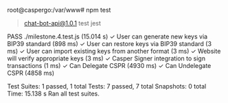 root@caspergo:/var/www# npm test

> chat-bot-api@1.0.1 test
> jest

 PASS  ./milestone.4.test.js (15.014 s)
  ✓ User can generate new keys via BIP39 standard (898 ms)
  ✓ User can restore keys via BIP39 standard (3 ms)
  ✓ User can import existing keys from another format (3 ms)
  ✓ Website will verify appropriate keys (3 ms)
  ✓ Casper Signer integration to sign transactions (1 ms)
  ✓ Can Delegate CSPR (4930 ms)
  ✓ Can Undelegate CSPR (4858 ms)

Test Suites: 1 passed, 1 total
Tests:       7 passed, 7 total
Snapshots:   0 total
Time:        15.138 s
Ran all test suites.
